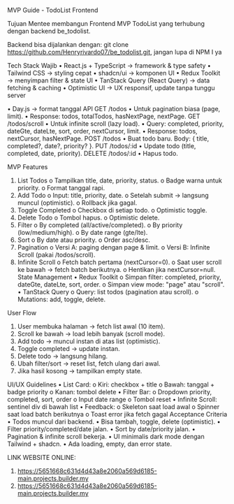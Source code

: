 MVP Guide - TodoList Frontend 

Tujuan Mentee membangun Frontend MVP TodoList yang terhubung dengan backend be_todolist. 

Backend bisa dijalankan dengan: git clone https://github.com/Henryrivardo07/be_todolist.git, jangan lupa di NPM I ya 

Tech Stack Wajib 
• React.js + TypeScript → framework & type safety 
• Tailwind CSS → styling cepat 
• shadcn/ui → komponen UI 
• Redux Toolkit → menyimpan filter & state UI 
• TanStack Query (React Query) → data fetching & caching 
• Optimistic UI → UX responsif, update tanpa tunggu server

• Day.js → format tanggal API GET /todos 
• Untuk pagination biasa (page, limit). 
• Response: todos, totalTodos, hasNextPage, nextPage. GET /todos/scroll 
• Untuk infinite scroll (lazy load). 
• Query: completed, priority, dateGte, dateLte, sort, order, nextCursor, limit. 
• Response: todos, nextCursor, hasNextPage. POST /todos 
• Buat todo baru. Body: { title, completed?, date?, priority? }. PUT /todos/:id 
• Update todo (title, completed, date, priority). DELETE /todos/:id 
• Hapus todo. 

MVP Features 
1. List Todos
   o Tampilkan title, date, priority, status.
   o Badge warna untuk priority.
   o Format tanggal rapi.
3. Add Todo
   o Input: title, priority, date.
   o Setelah submit → langsung muncul (optimistic).
   o Rollback jika gagal.
5. Toggle Completed
   o Checkbox di setiap todo.
   o Optimistic toggle.
7. Delete Todo
   o Tombol hapus.
   o Optimistic delete.
9. Filter
    o By completed (all/active/completed).
    o By priority (low/medium/high).
    o By date range (gte/lte).
11. Sort
    o By date atau priority.
    o Order asc/desc.
13. Pagination
    o Versi A: paging dengan page & limit.
    o Versi B: Infinite Scroll (pakai /todos/scroll).
15. Infinite Scroll o Fetch batch pertama (nextCursor=0).
    o Saat user scroll ke bawah → fetch batch berikutnya.
    o Hentikan jika nextCursor=null. State Management • Redux Toolkit
    o Simpan filter: completed, priority, dateGte, dateLte, sort, order.
    o Simpan view mode: "page" atau "scroll". • TanStack Query
    o Query: list todos (pagination atau scroll).
    o Mutations: add, toggle, delete.

User Flow 
1. User membuka halaman → fetch list awal (10 item).
2. Scroll ke bawah → load lebih banyak (scroll mode).
3. Add todo → muncul instan di atas list (optimistic).
4. Toggle completed → update instan.
5. Delete todo → langsung hilang.
6. Ubah filter/sort → reset list, fetch ulang dari awal.
7. Jika hasil kosong → tampilkan empty state. 

UI/UX Guidelines 
• List Card: 
	o Kiri: checkbox + title 
 	o Bawah: tanggal + badge priority 
	o Kanan: tombol delete 
• Filter Bar: 
	o Dropdown priority, completed, sort, order 
 	o Input date range o Tombol reset 
• Infinite Scroll: sentinel div di bawah list 
• Feedback: 
	o Skeleton saat load awal 
 	o Spinner saat load batch berikutnya 
	o Toast error jika fetch gagal Acceptance Criteria 
• Todos muncul dari backend. 
• Bisa tambah, toggle, delete (optimistic). 
• Filter priority/completed/date jalan. 
• Sort by date/priority jalan. 
• Pagination & infinite scroll bekerja. 
• UI minimalis dark mode dengan Tailwind + shadcn. 
• Ada loading, empty, dan error state. 

LINK WEBSITE ONLINE:
1. https://5651668c631d4d43a8e2060a569d6185-main.projects.builder.my
2. https://5651668c631d4d43a8e2060a569d6185-main.projects.builder.my
